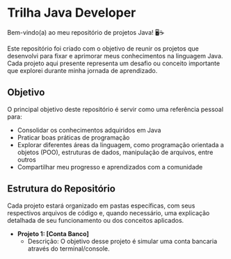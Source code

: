 # Trilha Java Developer

Bem-vindo(a) ao meu repositório de projetos Java! 🖥️☕ 

Este repositório foi criado com o objetivo de reunir os projetos que desenvolvi para fixar e aprimorar meus conhecimentos na linguagem Java. Cada projeto aqui presente representa um desafio ou conceito importante que explorei durante minha jornada de aprendizado.

## Objetivo

O principal objetivo deste repositório é servir como uma referência pessoal para:

- Consolidar os conhecimentos adquiridos em Java
- Praticar boas práticas de programação
- Explorar diferentes áreas da linguagem, como programação orientada a objetos (POO), estruturas de dados, manipulação de arquivos, entre outros
- Compartilhar meu progresso e aprendizados com a comunidade

## Estrutura do Repositório

Cada projeto estará organizado em pastas específicas, com seus respectivos arquivos de código e, quando necessário, uma explicação detalhada de seu funcionamento ou dos conceitos aplicados.

- **Projeto 1: [Conta Banco]**
  - Descrição: O objetivo desse projeto é simular uma conta bancaria através do terminal/console.
  


